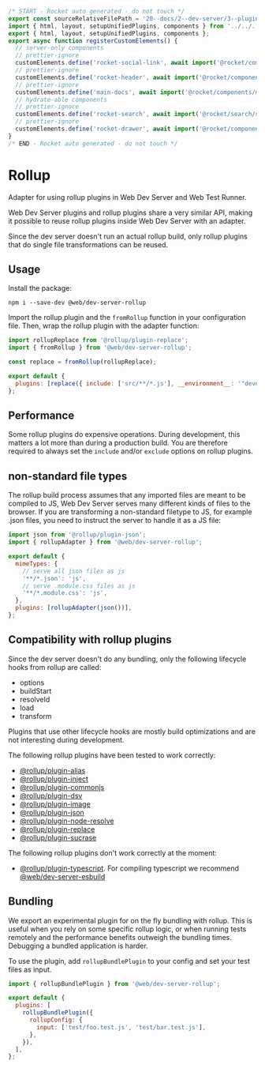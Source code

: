 ```js server
/* START - Rocket auto generated - do not touch */
export const sourceRelativeFilePath = '20--docs/2--dev-server/3--plugins/4--rollup.rocket.md';
import { html, layout, setupUnifiedPlugins, components } from '../../../recursive.data.js';
export { html, layout, setupUnifiedPlugins, components };
export async function registerCustomElements() {
  // server-only components
  // prettier-ignore
  customElements.define('rocket-social-link', await import('@rocket/components/social-link.js').then(m => m.RocketSocialLink));
  // prettier-ignore
  customElements.define('rocket-header', await import('@rocket/components/header.js').then(m => m.RocketHeader));
  // prettier-ignore
  customElements.define('main-docs', await import('@rocket/components/main-docs.js').then(m => m.MainDocs));
  // hydrate-able components
  // prettier-ignore
  customElements.define('rocket-search', await import('@rocket/search/search.js').then(m => m.RocketSearch));
  // prettier-ignore
  customElements.define('rocket-drawer', await import('@rocket/components/drawer.js').then(m => m.RocketDrawer));
}
/* END - Rocket auto generated - do not touch */
```

# Rollup

Adapter for using rollup plugins in Web Dev Server and Web Test Runner.

Web Dev Server plugins and rollup plugins share a very similar API, making it possible to reuse rollup plugins inside Web Dev Server with an adapter.

Since the dev server doesn't run an actual rollup build, only rollup plugins that do single file transformations can be reused.

## Usage

Install the package:

```
npm i --save-dev @web/dev-server-rollup
```

Import the rollup plugin and the `fromRollup` function in your configuration file. Then, wrap the rollup plugin with the adapter function:

```js
import rollupReplace from '@rollup/plugin-replace';
import { fromRollup } from '@web/dev-server-rollup';

const replace = fromRollup(rollupReplace);

export default {
  plugins: [replace({ include: ['src/**/*.js'], __environment__: '"development"' })],
};
```

## Performance

Some rollup plugins do expensive operations. During development, this matters a lot more than during a production build. You are therefore required to always set the `include` and/or `exclude` options on rollup plugins.

## non-standard file types

The rollup build process assumes that any imported files are meant to be compiled to JS, Web Dev Server serves many different kinds of files to the browser. If you are transforming a non-standard filetype to JS, for example .json files, you need to instruct the server to handle it as a JS file:

```js
import json from '@rollup/plugin-json';
import { rollupAdapter } from '@web/dev-server-rollup';

export default {
  mimeTypes: {
    // serve all json files as js
    '**/*.json': 'js',
    // serve .module.css files as js
    '**/*.module.css': 'js',
  },
  plugins: [rollupAdapter(json())],
};
```

## Compatibility with rollup plugins

Since the dev server doesn't do any bundling, only the following lifecycle hooks from rollup are called:

- options
- buildStart
- resolveId
- load
- transform

Plugins that use other lifecycle hooks are mostly build optimizations and are not interesting during development.

The following rollup plugins have been tested to work correctly:

- [@rollup/plugin-alias](https://github.com/rollup/plugins/tree/master/packages/alias)
- [@rollup/plugin-inject](https://github.com/rollup/plugins/tree/master/packages/inject)
- [@rollup/plugin-commonjs](https://github.com/rollup/plugins/tree/master/packages/commonjs)
- [@rollup/plugin-dsv](https://github.com/rollup/plugins/tree/master/packages/dsv)
- [@rollup/plugin-image](https://github.com/rollup/plugins/tree/master/packages/image)
- [@rollup/plugin-json](https://github.com/rollup/plugins/tree/master/packages/json)
- [@rollup/plugin-node-resolve](https://github.com/rollup/plugins/tree/master/packages/node-resolve)
- [@rollup/plugin-replace](https://github.com/rollup/plugins/tree/master/packages/replace)
- [@rollup/plugin-sucrase](https://github.com/rollup/plugins/tree/master/packages/sucrase)

The following rollup plugins don't work correctly at the moment:

- [@rollup/plugin-typescript](https://github.com/rollup/plugins/tree/master/packages/typescript). For compiling typescript we recommend [@web/dev-server-esbuild](https://github.com/modernweb-dev/web/tree/master/packages/dev-server-esbuild)

## Bundling

We export an experimental plugin for on the fly bundling with rollup. This is useful when you rely on some specific rollup logic, or when running tests remotely and the performance benefits outweigh the bundling times. Debugging a bundled application is harder.

To use the plugin, add `rollupBundlePlugin` to your config and set your test files as input.

```js
import { rollupBundlePlugin } from '@web/dev-server-rollup';

export default {
  plugins: [
    rollupBundlePlugin({
      rollupConfig: {
        input: ['test/foo.test.js', 'test/bar.test.js'],
      },
    }),
  ],
};
```

